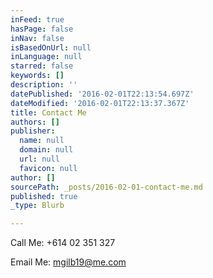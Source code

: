 ```yaml
---
inFeed: true
hasPage: false
inNav: false
isBasedOnUrl: null
inLanguage: null
starred: false
keywords: []
description: ''
datePublished: '2016-02-01T22:13:54.697Z'
dateModified: '2016-02-01T22:13:37.367Z'
title: Contact Me
authors: []
publisher:
  name: null
  domain: null
  url: null
  favicon: null
author: []
sourcePath: _posts/2016-02-01-contact-me.md
published: true
_type: Blurb

---
```

Call Me: +614 02 351 327

Email Me: mgilb19@me.com